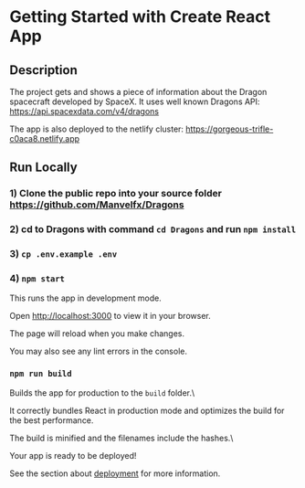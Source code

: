 
# Getting Started with Create React App

  
## Description
The project gets and shows a piece of information about the Dragon spacecraft developed by SpaceX.
It uses well known Dragons API: https://api.spacexdata.com/v4/dragons

The app is also deployed to the netlify cluster:
https://gorgeous-trifle-c0aca8.netlify.app

## Run Locally

### 1) Clone the public repo into your source folder https://github.com/Manvelfx/Dragons

### 2)  cd to Dragons with command `cd Dragons` and run `npm install` 

### 3) `cp .env.example .env`

### 4)  `npm start`

  This runs the app in development mode.

Open [http://localhost:3000](http://localhost:3000) to view it in your browser.

The page will reload when you make changes.

You may also see any lint errors in the console.

  

### `npm run build`

  

Builds the app for production to the `build` folder.\

It correctly bundles React in production mode and optimizes the build for the best performance.

  

The build is minified and the filenames include the hashes.\

Your app is ready to be deployed!

  

See the section about [deployment](https://facebook.github.io/create-react-app/docs/deployment) for more information.